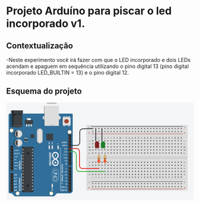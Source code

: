 # Projeto Arduíno para piscar o led incorporado v1.

## Contextualização

-Neste experimento você irá fazer com que o LED incorporado e dois LEDs acendam e apaguem em
sequência utilizando o pino digital 13 (pino digital incorporado LED_BUILTIN = 13) e o pino digital 12.<br>

## Esquema do projeto

![Esquema do projeto](esquema_projeto_v5.png)
